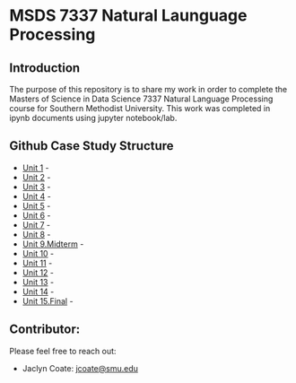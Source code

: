 # MSDS 7337 Natural Launguage Processing
## Introduction
The purpose of this repository is to share my work in order to complete the Masters of Science in Data Science 7337 Natural Language Processing course for Southern Methodist University. This work was completed in ipynb documents using jupyter notebook/lab. 

## Github Case Study Structure
* [Unit 1] - 
* [Unit 2] - 
* [Unit 3] - 
* [Unit 4] - 
* [Unit 5] - 
* [Unit 6] - 
* [Unit 7] - 
* [Unit 8] - 
* [Unit 9.Midterm] - 
* [Unit 10] - 
* [Unit 11] - 
* [Unit 12] - 
* [Unit 13] - 
* [Unit 14] - 
* [Unit 15.Final] - 

## Contributor:
Please feel free to reach out:
 - Jaclyn Coate: jcoate@smu.edu 
 
 [Unit 1]: <>
 [Unit 2]: <>
 [Unit 3]: <>
 [Unit 4]: <>
 [Unit 5]: <>
 [Unit 6]: <>
 [Unit 7]: <>
 [Unit 8]: <>
 [Unit 9.Midterm]: <>
 [Unit 10]: <>
 [Unit 11]: <>
 [Unit 12]: <>
 [Unit 13]: <>
 [Unit 14]: <>
 [Unit 15.Final]: <>
